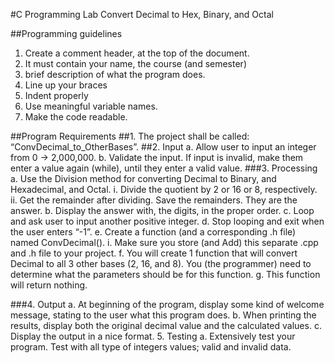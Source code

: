 
#C Programming Lab
Convert Decimal to Hex, Binary, and Octal


##Programming guidelines
1. Create a comment header, at the top of the document.
2. It must contain your name, the course (and semester)
3. brief description of what the program does.
4. Line up your braces
5. Indent properly
6. Use meaningful variable names.
7. Make the code readable.

##Program Requirements
##1. The project shall be called: “ConvDecimal_to_OtherBases”.
##2. Input
a. Allow user to input an integer from 0 -> 2,000,000.
b. Validate the input.  If input is invalid, make them enter a value again 
(while), until they enter a valid value.
###3. Processing
a. Use the Division method for converting Decimal to Binary, and Hexadecimal, and Octal.
i. Divide the quotient by 2 or 16 or 8, respectively.
ii. Get the remainder after dividing. Save the remainders.  They are 
the answer.
b. Display the answer with, the digits, in the proper order.
c. Loop and ask user to input another positive integer.
d. Stop looping and exit when the user enters “-1”.
e. Create a function (and a corresponding .h file) named ConvDecimal().
i. Make sure you store (and Add) this separate .cpp and .h file to your 
project.
f. You will create 1 function that will convert Decimal to all 3 other bases (2, 
16, and 8). You (the programmer) need to determine what the parameters 
should be for this function.
g. This function will return nothing.

###4. Output
a. At beginning of the program, display some kind of welcome message, 
stating to the user what this program does.
b. When printing the results, display both the original decimal value and the 
calculated values. 
c. Display the output in a nice format.
5. Testing
a. Extensively test your program. Test with all type of integers values; valid 
and invalid data.
